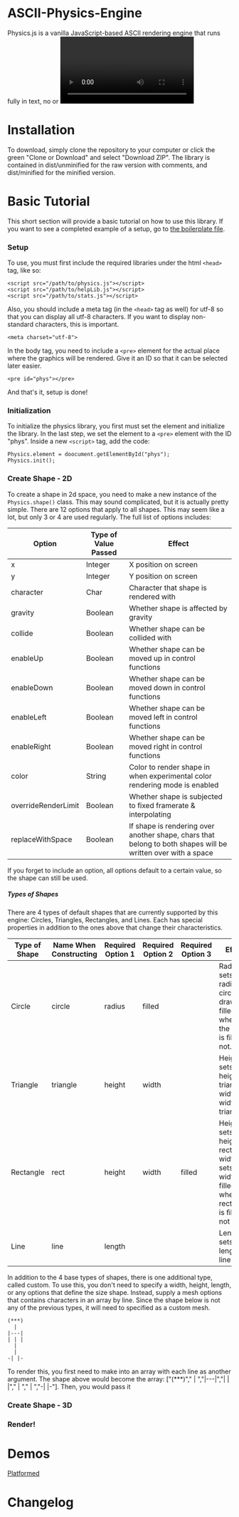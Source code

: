 # ASCII-Physics-Engine
Physics.js is a vanilla JavaScript-based ASCII rendering engine that runs fully in text, no <canvas> or <video> element required. The only dependency is a browser with JavaScript and the script HelpLib.js, it even runs on my kindle paperwhite!

# Installation
To download, simply clone the repository to your computer or click the green "Clone or Download" and select "Download ZIP". The library is contained in dist/unminified for the raw version with comments, and dist/minified for the minified version.

# Basic Tutorial
This short section will provide a basic tutorial on how to use this library.
If you want to see a completed example of a setup, go to [the boilerplate file](https://github.com/aaroexxt/ASCII-Physics-Engine/blob/master/examples/boilerplate.html).
### Setup
To use, you must first include the required libraries under the html ```<head>``` tag, like so:

    <script src="/path/to/physics.js"></script>
    <script src="/path/to/helpLib.js"></script>
    <script src="/path/to/stats.js"></script>
    
Also, you should include a meta tag (in the ```<head>``` tag as well) for utf-8 so that you can display all utf-8 characters. If you want to display non-standard characters, this is important.

    <meta charset="utf-8">
    
In the body tag, you need to include a ```<pre>``` element for the actual place where the graphics will be rendered. Give it an ID so that it can be selected later easier.

    <pre id="phys"></pre>

And that's it, setup is done!

### Initialization
To initialize the physics library, you first must set the element and initialize the library. In the last step, we set the element to a ```<pre>``` element with the ID "phys". Inside a new ```<script>``` tag, add the code:

    Physics.element = doocument.getElementById("phys");
    Physics.init();

### Create Shape - 2D
To create a shape in 2d space, you need to make a new instance of the ```Physics.shape()``` class. This may sound complicated, but it is actually pretty simple.
There are 12 options that apply to all shapes. This may seem like a lot, but only 3 or 4 are used regularly.
The full list of options includes:

Option | Type of Value Passed | Effect |
|---|---|---|
| x | Integer | X position on screen |
| y | Integer | Y position on screen |
| character | Char | Character that shape is rendered with |
| gravity | Boolean | Whether shape is affected by gravity |
| collide | Boolean | Whether shape can be collided with |
| enableUp | Boolean | Whether shape can be moved up in control functions |
| enableDown | Boolean | Whether shape can be moved down in control functions |
| enableLeft | Boolean | Whether shape can be moved left in control functions |
| enableRight | Boolean | Whether shape can be moved right in control functions |
| color | String | Color to render shape in when experimental color rendering mode is enabled |
| overrideRenderLimit | Boolean | Whether shape is subjected to fixed framerate & interpolating |
| replaceWithSpace | Boolean | If shape is rendering over another shape, chars that belong to both shapes will be written over with a space |

If you forget to include an option, all options default to a certain value, so the shape can still be used.

##### Types of Shapes
There are 4 types of default shapes that are currently supported by this engine: Circles, Triangles, Rectangles, and Lines. Each has special properties in addition to the ones above that change their characteristics.

| Type of Shape | Name When Constructing | Required Option 1 | Required Option 2 | Required Option 3 | Effect |
|---|---|---|---|---|---|
| Circle | circle | radius | filled | | Radius sets radius of circle to draw; filled sets whether the circle is filled or not. |
| Triangle | triangle | height | width | | Height sets height of triangle; width is width of triangle |
| Rectangle | rect | height | width | filled | Height sets height of rectangle; width sets width; filled sets whether rectangle is filled or not |
| Line | line | length | | | Length sets length of line |

In addition to the 4 base types of shapes, there is one additional type, called custom. To use this, you don't need to specify a width, height, length, or any options that define the size shape. Instead, supply a mesh options that contains characters in an array by line. Since the shape below is not any of the previous types, it will need to specified as a custom mesh.

    (***)
      |  
    |---|
    | | |
      |  
      |  
    -| |-

To render this, you first need to make into an array with each line as another argument. The shape above would become the array: \["(***)","  |  ","|---|","| | |","  |  ","  |  ","-| |-"\]. Then, you would pass it 
### Create Shape - 3D

### Render!
# Demos
[Platformed](https://aaronbecker.tech/code/platformedv5)

# Changelog
